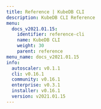 ```yaml
---
title: Reference | KubeDB CLI
description: KubeDB CLI Reference
menu:
  docs_v2021.01.15:
    identifier: reference-cli
    name: KubeDB CLI
    weight: 30
    parent: reference
menu_name: docs_v2021.01.15
info:
  autoscaler: v0.1.1
  cli: v0.16.1
  community: v0.16.1
  enterprise: v0.3.1
  installer: v0.16.1
  version: v2021.01.15
---
```


